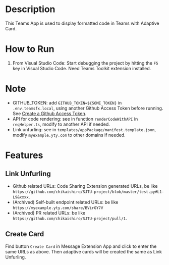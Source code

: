 # Description
This Teams App is used to display formatted code in Teams with Adaptive Card.

# How to Run

1. From Visual Studio Code: Start debugging the project by hitting the `F5` key in Visual Studio Code. Need Teams Toolkit extension installed.

# Note
- GITHUB_TOKEN: add `GITHUB_TOKEN=${SOME_TOKEN}` in `.env.teamsfx.local`, using another Github Access Token before running. See [Create a Github Access Token](https://docs.github.com/en/authentication/keeping-your-account-and-data-secure/creating-a-personal-access-token).
- API for code rendering: see in function `renderCodeWithAPI` in `reqHelper.ts`, modify to another API if needed.
- Link unfurling: see in `templates/appPackage/manifest.template.json`, modify `myexample.yty.com` to other domains if needed.

# Features
## Link Unfurling
- Github related URLs: Code Sharing Extension generated URLs, be like `https://github.com/chikaishiro/SJTU-project/blob/master/test.py#L1-L9&xxxx`.
- (Archived) Self-built endpoint related URLs: be like `https://myexample.yty.com/share/BVirGY7V`
- (Archived) PR related URLs: be like `https://github.com/chikaishiro/SJTU-project/pull/1`.

## Create Card
Find button `Create Card` in Message Extension App and click to enter the same URLs as above.
Then adaptive cards will be created the same as Link Unfurling.
